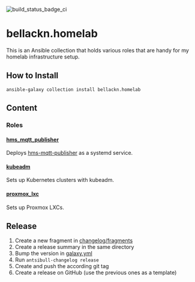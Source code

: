 ![build_status_badge_ci](https://github.com/bellackn/ansible-collection-homelab/actions/workflows/ci.yml/badge.svg)

# bellackn.homelab

This is an Ansible collection that holds various roles that are handy for my homelab infrastructure setup.

## How to Install

`ansible-galaxy collection install bellackn.homelab`

## Content

### Roles

#### [hms_mqtt_publisher](roles/hms_mqtt_publisher/README.md)

Deploys [hms-mqtt-publisher](https://github.com/DennisOSRM/hms-mqtt-publisher) as a systemd service.

#### [kubeadm](roles/kubeadm/README.md)

Sets up Kubernetes clusters with kubeadm.

#### [proxmox_lxc](roles/proxmox_lxc/README.md)

Sets up Proxmox LXCs.

## Release

1. Create a new fragment in [changelog/fragments](changelog/fragments)
2. Create a release summary in the same directory
3. Bump the version in [galaxy.yml](galaxy.yml)
4. Run `antsibull-changelog release`
5. Create and push the according git tag
6. Create a release on GitHub (use the previous ones as a template)

